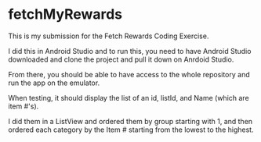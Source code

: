 # fetchMyRewards

This is my submission for the Fetch Rewards Coding Exercise. 

I did this in Android Studio and to run this, you need to have Android Studio downloaded and clone the project and pull it down on Anrdoid Studio. 

From there, you should be able to have access to the whole repository and run the app on the emulator. 

When testing, it should display the list of an id, listId, and Name (which are item #'s). 

I did them in a ListView and ordered them by group starting with 1,
and then ordered each category by the Item # starting from the lowest to the highest. 
